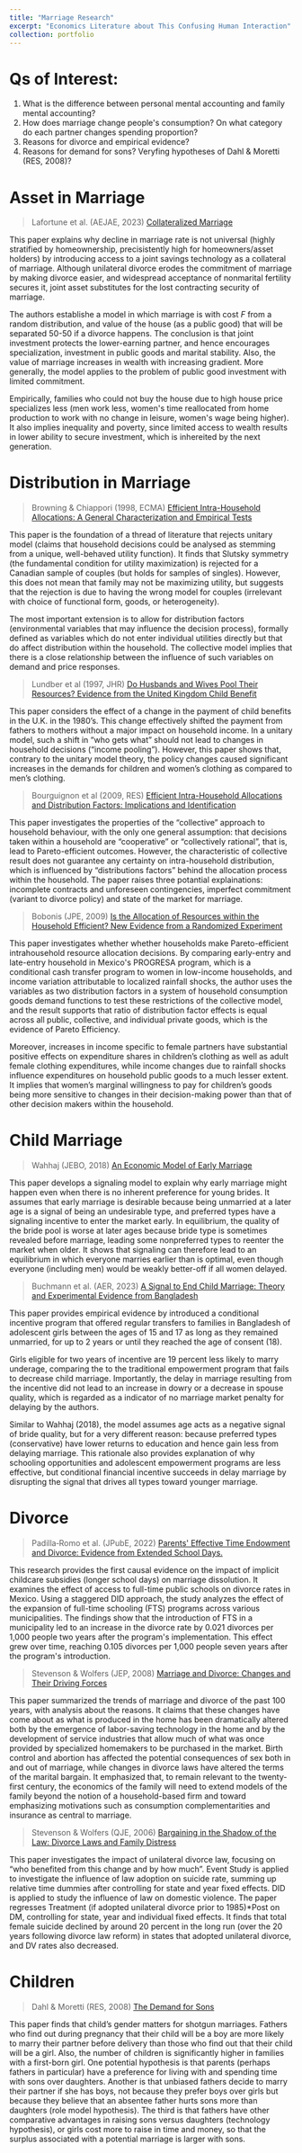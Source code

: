 ```yaml
---
title: "Marriage Research"
excerpt: "Economics Literature about This Confusing Human Interaction"
collection: portfolio
---
```

# Qs of Interest:

1. What is the difference between personal mental accounting and family mental accounting?
2. How does marriage change people's consumption? On what category do each partner changes spending proportion?
3. Reasons for divorce and empirical evidence?
4. Reasons for demand for sons? Veryfing hypotheses of Dahl & Moretti (RES, 2008)?


# Asset in Marriage

> Lafortune et al. (AEJAE, 2023) [Collateralized Marriage](https://doi.org/10.1257/app.20210614)

This paper explains why decline in marriage rate is not universal (highly stratified by homeownership, precisistently high for homeowners/asset holders) by introducing access to a joint savings technology as a collateral of marriage. Although unilateral divorce erodes the commitment of marriage by making divorce easier, and widespread acceptance of nonmarital fertility secures it, joint asset substitutes for the lost contracting security of marriage.

The authors establishe a model in which marriage is with cost $F$ from a random distribution, and value of the house (as a public good) that will be separated 50-50 if a divorce happens. The conclusion is that joint investment protects the lower-earning partner, and hence encourages specialization, investment in public goods and marital stability. Also, the value of marriage increases in wealth with increasing gradient. More generally, the model applies to the problem of public good investment with limited commitment. 

Empirically, families who could not buy the house due to high house price specializes less (men work less, women's time reallocated from home production to work with no change in leisure, women's wage being higher). It also implies inequality and poverty, since limited access to wealth results in lower ability to secure investment, which is inhereited by the next generation.


# Distribution in Marriage


> Browning & Chiappori (1998, ECMA) [Efficient Intra-Household Allocations: A General Characterization and Empirical Tests](https://doi.org/10.2307/2999616)

This paper is the foundation of a thread of literature that rejects unitary model (claims that household decisions could be analysed as stemming from a unique, well-behaved utility function). It finds that Slutsky symmetry (the fundamental condition for utility maximization) is rejected for a Canadian sample of couples (but holds for samples of singles). However, this does not mean that family may not be maximizing utility, but suggests that the rejection is due to having the wrong model for couples (irrelevant with choice of functional form, goods, or heterogeneity). 

The most important extension is to allow for distribution factors (environmental variables that may influence the decision process), formally defined as variables which do not enter individual utilities directly but that do affect distribution within the household. The collective model implies that there is a close relationship between the influence of such variables on demand and price responses.


> Lundber et al (1997, JHR) [Do Husbands and Wives Pool Their Resources? Evidence from the United Kingdom Child Benefit](https://doi.org/10.2307/146179)

This paper considers the effect of a change in the payment of child benefits in the U.K. in the 1980’s. This change effectively shifted the payment from fathers to mothers without a major impact on household income. In a unitary model, such a shift in “who gets what” should not lead to changes in household decisions (“income pooling”). However, this paper shows that, contrary to the unitary model theory, the policy changes caused significant increases in the demands for children and women’s clothing as compared to men’s clothing.

> Bourguignon et al (2009, RES) [Efficient Intra-Household Allocations and Distribution Factors: Implications and Identification](https://doi.org/10.1111/j.1467-937X.2008.00525.x)

This paper investigates the properties of the “collective” approach to household behaviour, with the only one general assumption: that decisions taken within a household are “cooperative” or “collectively rational”, that is, lead to Pareto-efficient outcomes. However, the characteristic of collective result does not guarantee any certainty on intra-household distribution, which is influenced by “distributions factors” behind the allocation process within the household. The paper raises three potantial explainations: incomplete contracts and unforeseen contingencies, imperfect commitment (variant to divorce policy) and state of the market for marriage.

> Bobonis (JPE, 2009) [Is the Allocation of Resources within the Household Efficient? New Evidence from a Randomized Experiment](https://doi.org/10.1086/600076)

This paper investigates whether whether households make Pareto-efficient intrahousehold resource allocation decisions. By comparing early-entry and late-entry household in Mexico's PROGRESA program, which is a conditional cash transfer program to women in low-income households, and income variation attributable to localized rainfall shocks, the author uses the variables as two distribution factors in a system of household consumption goods demand functions to test these restrictions of the collective model, and the result supports that ratio of distribution factor effects is equal across all public, collective, and individual private goods, which is the evidence of Pareto Efficiency.

Moreover, increases in income specific to female partners have substantial positive effects on expenditure shares in children’s clothing as well as adult female clothing expenditures, while income changes due to rainfall shocks influence expenditures on household public goods to a much lesser extent. It implies that women’s marginal willingness to pay for children’s goods being more sensitive to changes in their decision-making power than that of other decision makers within the household. 




# Child Marriage

> Wahhaj (JEBO, 2018) [An Economic Model of Early Marriage](https://www.sciencedirect.com/science/article/pii/S0167268118301562)

This paper develops a signaling model to explain why early marriage might happen even when there is no inherent preference for young brides. It assumes that early marriage is desirable because being unmarried at a later age is a signal of being an undesirable type, and preferred types have a signaling incentive to enter the market early. In equilibrium, the quality of the bride pool is worse at later ages because bride type is sometimes revealed before marriage, leading some nonpreferred types to reenter the market when older. It shows that signaling can therefore lead to an equilibrium in which everyone marries earlier than is optimal, even though everyone (including men) would be weakly better-off if all women delayed. 


> Buchmann et al. (AER, 2023) [A Signal to End Child Marriage: Theory and Experimental Evidence from Bangladesh](https://pubs.aeaweb.org/doi/pdfplus/10.1257/aer.20220720)

This paper provides empirical evidence by introduced a conditional incentive program that offered regular transfers to families in Bangladesh of adolescent girls between the ages of 15 and 17 as long as they remained unmarried, for up to 2 years or until they reached the age of consent (18). 

Girls eligible for two years of incentive are 19 percent less likely to marry underage, comparing the to the traditional empowerment program that fails to decrease child marriage. Importantly, the delay in marriage resulting from the incentive did not lead to an increase in dowry or a decrease in spouse quality, which is regarded as a indicator of no marriage market penalty for delaying by the authors. 

Similar to Wahhaj (2018), the model assumes age acts as a negative signal of bride quality, but for a very different reason: because preferred types (conservative) have lower returns to education and hence gain less from delaying marriage. This rationale also provides explanation of why schooling opportunities and adolescent empowerment programs are less effective, but conditional financial incentive succeeds in delay marriage by disrupting the signal that drives all types toward younger marriage.



# Divorce

> Padilla‐Romo et al. (JPubE, 2022) [Parents' Effective Time Endowment and Divorce: Evidence from Extended School Days.](https://www.iza.org/publications/dp/15304/parents-effective-time-endowment-and-divorce-evidence-from-extended-school-days) 

This research provides the first causal evidence on the impact of implicit childcare subsidies (longer school days) on marriage dissolution. It examines the effect of access to full-time public schools on divorce rates in Mexico. Using a staggered DID approach, the study analyzes the effect of the expansion of full-time schooling (FTS) programs across various municipalities. The findings show that the introduction of FTS in a municipality led to an increase in the divorce rate by 0.021 divorces per 1,000 people two years after the program's implementation. This effect grew over time, reaching 0.105 divorces per 1,000 people seven years after the program's introduction.

> Stevenson & Wolfers (JEP, 2008) [Marriage and Divorce: Changes and Their Driving Forces](https://www.aeaweb.org/articles?id=10.1257/jep.21.2.27)

This paper summarized the trends of marriage and divorce of the past 100 years, with analysis about the reasons. It claims that these changes have come about as what is produced in the home has been dramatically altered both by the emergence of labor-saving technology in the home and by the development of service industries that allow much of what was once provided by specialized homemakers to be purchased in the market. Birth control and abortion has affected the potential consequences of sex both in and out of marriage, while changes in divorce laws have altered the terms of the marital bargain. It emphasized that, to remain relevant to the twenty-first century, the economics of the family will need to extend models of the family beyond the notion of a household-based firm and toward emphasizing motivations such as consumption complementarities and insurance as central to marriage.

> Stevenson & Wolfers (QJE, 2006) [Bargaining in the Shadow of the Law: Divorce Laws and Family Distress](https://doi.org/10.1093/qje/121.1.267)

This paper investigates the impact of unilateral divorce law, focusing on “who benefited from this change and by how much”. Event Study is applied to investigate the influence of law adoption on suicide rate, summing up relative time dummies after controlling for state and year fixed effects. DID is applied to study the influence of law on domestic violence. The paper regresses Treatment (if adopted unilateral divorce prior to 1985)*Post on DM, controlling for state, year and individual fixed effects. It finds that total female suicide declined by around 20 percent in the long run (over the 20 years following divorce law reform) in states that adopted unilateral divorce, and DV rates also decreased.

# Children

> Dahl & Moretti (RES, 2008) [The Demand for Sons](https://econweb.ucsd.edu/~gdahl/papers/demand-for-sons.pdf)

This paper finds that child’s gender matters for shotgun marriages. Fathers who find out during pregnancy that their child will be a boy are more likely to marry their partner before delivery than those who find out that their child will be a girl. Also, the number of children is significantly higher in families with a first-born girl. One potential hypothesis is that parents (perhaps fathers in particular) have a preference for living with and spending time with sons over daughters. Another is that unbiased fathers decide to marry their partner if she has boys, not because they prefer boys over girls but because they believe that an absentee father hurts sons more than daughters (role model hypothesis). The third is that fathers have other comparative advantages in raising sons versus daughters (technology hypothesis), or girls cost more to raise in time and money, so that the surplus associated with a potential marriage is larger with sons. 
